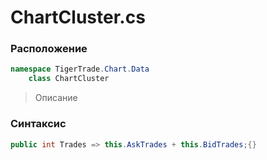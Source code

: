 
# ChartCluster.cs
### Расположение
```csharp
namespace TigerTrade.Chart.Data  
    class ChartCluster
```

> Описание

### Синтаксис
```csharp
public int Trades => this.AskTrades + this.BidTrades;{}
```
